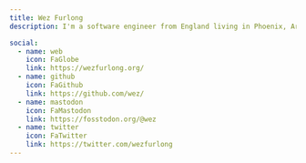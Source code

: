 ```yaml
---
title: Wez Furlong
description: I'm a software engineer from England living in Phoenix, Arizona.

social:
  - name: web
    icon: FaGlobe
    link: https://wezfurlong.org/
  - name: github
    icon: FaGithub
    link: https://github.com/wez/
  - name: mastodon
    icon: FaMastodon
    link: https://fosstodon.org/@wez
  - name: twitter
    icon: FaTwitter
    link: https://twitter.com/wezfurlong
---
```

